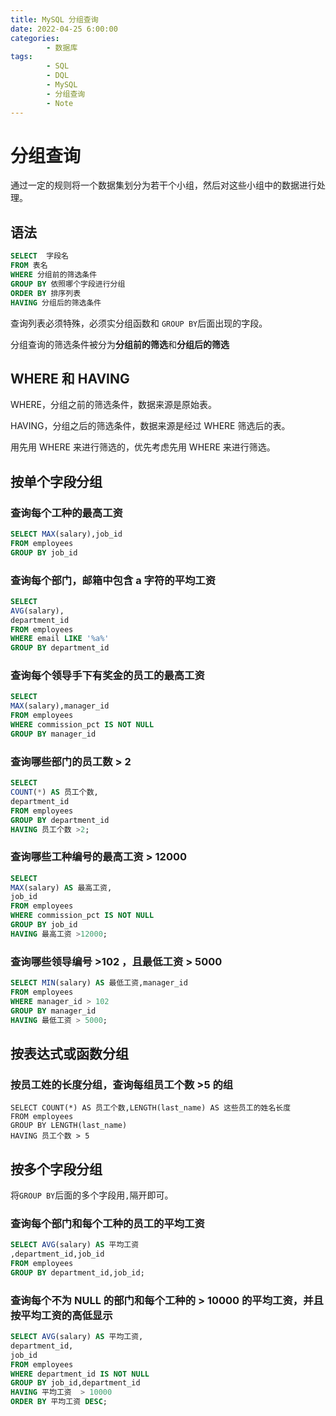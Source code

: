 ```yaml
---
title: MySQL 分组查询
date: 2022-04-25 6:00:00
categories:
        - 数据库
tags:
        - SQL
        - DQL
        - MySQL
        - 分组查询
        - Note
---
```


# 分组查询

通过一定的规则将一个数据集划分为若干个小组，然后对这些小组中的数据进行处理。

## 语法

```sql
SELECT  字段名
FROM 表名
WHERE 分组前的筛选条件
GROUP BY 依照哪个字段进行分组
ORDER BY 排序列表
HAVING 分组后的筛选条件
```

查询列表必须特殊，必须实分组函数和 `GROUP BY`后面出现的字段。

分组查询的筛选条件被分为**分组前的筛选**和**分组后的筛选**

## WHERE 和 HAVING

WHERE，分组之前的筛选条件，数据来源是原始表。

HAVING，分组之后的筛选条件，数据来源是经过 WHERE 筛选后的表。

用先用 WHERE 来进行筛选的，优先考虑先用 WHERE 来进行筛选。

## 按单个字段分组

### 查询每个工种的最高工资

```sql
SELECT MAX(salary),job_id
FROM employees
GROUP BY job_id
```

### 查询每个部门，邮箱中包含 a 字符的平均工资

```sql
SELECT
AVG(salary),
department_id
FROM employees
WHERE email LIKE '%a%'
GROUP BY department_id

```

### 查询每个领导手下有奖金的员工的最高工资

```sql
SELECT
MAX(salary),manager_id
FROM employees
WHERE commission_pct IS NOT NULL
GROUP BY manager_id

```

### 查询哪些部门的员工数 > 2

```sql
SELECT
COUNT(*) AS 员工个数,
department_id
FROM employees
GROUP BY department_id
HAVING 员工个数 >2;

```

### 查询哪些工种编号的最高工资 > 12000

```sql
SELECT
MAX(salary) AS 最高工资,
job_id
FROM employees
WHERE commission_pct IS NOT NULL
GROUP BY job_id
HAVING 最高工资 >12000;
```

### 查询哪些领导编号 >102 ，且最低工资 > 5000

```sql
SELECT MIN(salary) AS 最低工资,manager_id
FROM employees
WHERE manager_id > 102
GROUP BY manager_id
HAVING 最低工资 > 5000;
```

## 按表达式或函数分组

### 按员工姓的长度分组，查询每组员工个数 >5 的组

```mysql
SELECT COUNT(*) AS 员工个数,LENGTH(last_name) AS 这些员工的姓名长度
FROM employees
GROUP BY LENGTH(last_name)
HAVING 员工个数 > 5
```

## 按多个字段分组

将`GROUP BY`后面的多个字段用`,`隔开即可。

### 查询每个部门和每个工种的员工的平均工资

```sql
SELECT AVG(salary) AS 平均工资
,department_id,job_id
FROM employees
GROUP BY department_id,job_id;
```

### 查询每个不为 NULL 的部门和每个工种的 > 10000 的平均工资，并且按平均工资的高低显示

```sql
SELECT AVG(salary) AS 平均工资,
department_id,
job_id
FROM employees
WHERE department_id IS NOT NULL
GROUP BY job_id,department_id
HAVING 平均工资  > 10000
ORDER BY 平均工资 DESC;
```
